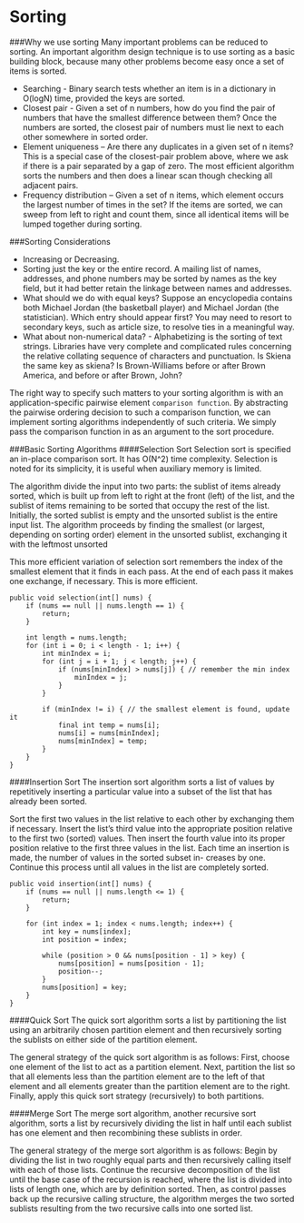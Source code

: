 Sorting
=======
###Why we use sorting
Many important problems can be reduced to sorting. An important algorithm design technique is to use sorting as a basic building block, because many other problems become easy once a set of items is sorted.
+ Searching - Binary search tests whether an item is in a dictionary in O(logN) time, provided the keys are sorted.
+ Closest pair - Given a set of n numbers, how do you find the pair of numbers that have the smallest difference between them? Once the numbers are sorted, the closest pair of numbers must lie next to each other somewhere in sorted order.
+ Element uniqueness – Are there any duplicates in a given set of n items? This is a special case of the closest-pair problem above, where we ask if there is a pair separated by a gap of zero. The most efficient algorithm sorts the numbers and then does a linear scan though checking all adjacent pairs.
+ Frequency distribution – Given a set of n items, which element occurs the largest number of times in the set? If the items are sorted, we can sweep
from left to right and count them, since all identical items will be lumped together during sorting.

###Sorting Considerations
+ Increasing or Decreasing.
+ Sorting just the key or the entire record. A mailing list of names, addresses, and phone numbers may be sorted by names as the key field, but it
had better retain the linkage between names and addresses.
+ What should we do with equal keys? Suppose an encyclopedia contains both Michael Jordan (the basketball player) and Michael Jordan (the statistician). Which entry should appear first? You may need to resort to secondary keys, such as article size, to resolve ties in a meaningful way.
+ What about non-numerical data? - Alphabetizing is the sorting of text strings. Libraries have very complete and complicated rules concerning the relative collating sequence of characters and punctuation. Is Skiena the same key as skiena? Is Brown-Williams before or after Brown America, and before or after Brown, John?

The right way to specify such matters to your sorting algorithm is with an application-specific pairwise element `comparison function`. By abstracting the pairwise ordering decision to such a comparison function, we can implement sorting algorithms independently of such criteria. We simply pass the comparison function in as an argument to the sort procedure.

###Basic Sorting Algorithms
####Selection Sort
Selection sort is specified an in-place comparison sort. It has O(N^2) time complexity. Selection is noted for its simplicity, it is useful when auxiliary memory is limited.

The algorithm divide the input into two parts: the sublist of items already sorted, which is built up from left to right at the front (left) of the list, and the sublist of items remaining to be sorted that occupy the rest of the list. Initially, the sorted sublist is empty and the unsorted sublist is the entire input list. The algorithm proceeds by finding the smallest (or largest, depending on sorting order) element in the unsorted sublist, exchanging it with the leftmost unsorted

This more efficient variation of selection sort remembers the index of the smallest element that it finds in each pass. At the end of each pass it makes one exchange, if necessary. This is more efficient.
```
public void selection(int[] nums) {
    if (nums == null || nums.length == 1) {
        return;
    }

    int length = nums.length;
    for (int i = 0; i < length - 1; i++) {
        int minIndex = i;
        for (int j = i + 1; j < length; j++) {
            if (nums[minIndex] > nums[j]) { // remember the min index
                minIndex = j;
            }
        }

        if (minIndex != i) { // the smallest element is found, update it
            final int temp = nums[i];
            nums[i] = nums[minIndex];
            nums[minIndex] = temp;
        }
    }
}
```

####Insertion Sort
The insertion sort algorithm sorts a list of values by repetitively inserting a particular value into a subset of the list that has already been sorted.

Sort the first two values in the list relative to each other by exchanging them if necessary. Insert the list’s third value into the appropriate position relative to the first two (sorted) values. Then insert the fourth value into its proper position relative to the first three values in the list. Each time an insertion is made, the number of values in the sorted subset in- creases by one. Continue this process until all values in the list are completely sorted.

```
public void insertion(int[] nums) {
    if (nums == null || nums.length <= 1) {
        return;
    }

    for (int index = 1; index < nums.length; index++) {
        int key = nums[index];
        int position = index;

        while (position > 0 && nums[position - 1] > key) {
            nums[position] = nums[position - 1];
            position--;
        }
        nums[position] = key;
    }
}
```

####Quick Sort
The quick sort algorithm sorts a list by partitioning the list using an arbitrarily chosen partition element and then recursively sorting the sublists on either side of the partition element.

The general strategy of the quick sort algorithm is as follows: First, choose one element of the list to act as a partition element. Next, partition the list so that all elements less than the partition element are to the left of that element and all elements greater than the partition element are to the right. Finally, apply this quick sort strategy (recursively) to both partitions.

####Merge Sort
The merge sort algorithm, another recursive sort algorithm, sorts a list by recursively dividing the list in half until each sublist has one element and then recombining these sublists in order.

The general strategy of the merge sort algorithm is as follows: Begin by dividing the list in two roughly equal parts and then recursively calling itself with each of those lists. Continue the recursive decomposition of the list until the base case of the recursion is reached, where the list is divided into lists of length one, which are by definition sorted. Then, as control passes back up the recursive calling structure, the algorithm merges the two sorted sublists resulting from the two recursive calls into one sorted list.

